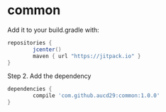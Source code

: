 # common

Add it to your build.gradle with:
```gradle
repositories {
    	jcenter()
    	maven { url "https://jitpack.io" }
}
```

Step 2. Add the dependency

```gradle
dependencies {
	    compile 'com.github.aucd29:common:1.0.0'
}
```
